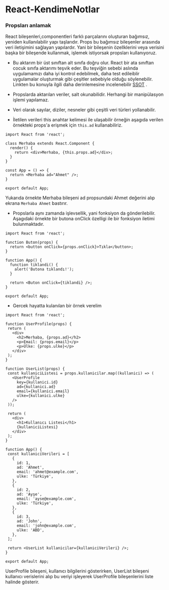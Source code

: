 # React-KendimeNotlar

### Propsları anlamak

React bileşenleri,componentleri  farklı parçalarını oluşturan bağımsız, yeniden kullanılabilir yapı taşlarıdır. Props bu bağımsız bileşenler arasında veri iletişimini sağlayan
yapılardır. Yani bir bileşenin özellklerini veya verisini başka bir bileşende kullanmak, işlemek istiyorsak propsları kullanıyoruz.

* Bu aktarım  bir üst sınıftan alt sınıfa doğru olur. React bir ata sınıftan cocuk sınıfa aktarımı teşvik eder. Bu teşviğin sebebi aslında uygulamamızı daha iyi kontrol edebilmek, daha test edileiblir uygulamalar
oluşturmak gibi çeşitler sebebiyle olduğu söylenebilir. Linkten bu konuyla ilgili daha derinlemesine incelenebilir [SSOT](https://www.mulesoft.com/resources/esb/what-is-single-source-of-truth-ssot) .

* Propslarda aktarılan veriler, salt okunabilidir. Herhangi bir manipülasyon işlemi yapılamaz.
  
* Veri olarak sayılar, diziler, nesneler gibi çeşitli veri türleri yollanabilir.
  
* İletilen verileri this anahtar kelimesi ile ulaşabilir örneğin aşagıda verilen örnekteki props'a erişmek için `this.ad` kullanabiliriz.

```
import React from 'react';

class Merhaba extends React.Component {
  render() {
    return <div>Merhaba, {this.props.ad}</div>;
  }
}

const App = () => {
  return <Merhaba ad="Ahmet" />;
}

export default App;

```
Yukarıda örnekte Merhaba bileşeni ad propsundaki Ahmet değerini alıp ekrana `Merhaba Ahmet` bastırır.

* Propslarla aynı zamanda işlevsellik, yani fonksiyon da gönderilebilir. Aşagıdaki örnekte bir butona onClick özelligi ile bir fonksiyon iletimi bulunmaktadır.

```
import React from 'react';

function Buton(props) {
  return <button onClick={props.onClick}>Tıkla</button>;
}

function App() {
  function tiklandi() {
    alert('Butona tıklandı!');
  }

  return <Buton onClick={tiklandi} />;
}

export default App;
```

* Gercek hayatta kulanılan bir örnek verelim
 ```
import React from 'react';

function UserProfile(props) {
  return (
    <div>
      <h2>Merhaba, {props.ad}</h2>
      <p>Email: {props.email}</p>
      <p>Ülke: {props.ulke}</p>
    </div>
  );
}

function UserList(props) {
  const kullaniciListesi = props.kullanicilar.map((kullanici) => (
    <UserProfile
      key={kullanici.id}
      ad={kullanici.ad}
      email={kullanici.email}
      ulke={kullanici.ulke}
    />
  ));

  return (
    <div>
      <h1>Kullanıcı Listesi</h1>
      {kullaniciListesi}
    </div>
  );
}

function App() {
  const kullaniciVerileri = [
    {
      id: 1,
      ad: 'Ahmet',
      email: 'ahmet@example.com',
      ulke: 'Türkiye',
    },
    {
      id: 2,
      ad: 'Ayşe',
      email: 'ayse@example.com',
      ulke: 'Türkiye',
    },
    {
      id: 3,
      ad: 'John',
      email: 'john@example.com',
      ulke: 'ABD',
    },
  ];

  return <UserList kullanicilar={kullaniciVerileri} />;
}

export default App;

 ```
UserProfile bileşeni, kullanıcı bilgilerini gösterirken, UserList bileşeni  kullanıcı verislerini alıp bu veriyi işleyerek UserProfile bileşenlerini liste halinde gösterir. 
